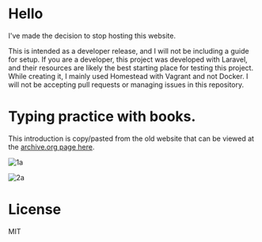 # Hello

I've made the decision to stop hosting this website. 

This is intended as a developer release, and I will not be including a guide for setup. If you are a developer, this project was developed with Laravel, and their resources are likely the best starting place for testing this project. While creating it, I mainly used Homestead with Vagrant and not Docker. I will not be accepting pull requests or managing issues in this repository. 

# Typing practice with books. 

This introduction is copy/pasted from the old website that can be viewed at the [archive.org page here](https://web.archive.org/web/20210225081454/https://btype.io/).

![1a](https://github.com/TypingBooks/TypingBooks/assets/135349756/5348f039-800f-47c6-9c8c-e270a9b7e780)

![2a](https://github.com/TypingBooks/TypingBooks/assets/135349756/5943bfd9-dcd8-4b38-a9c9-5837cbd4d635)

# License

MIT
